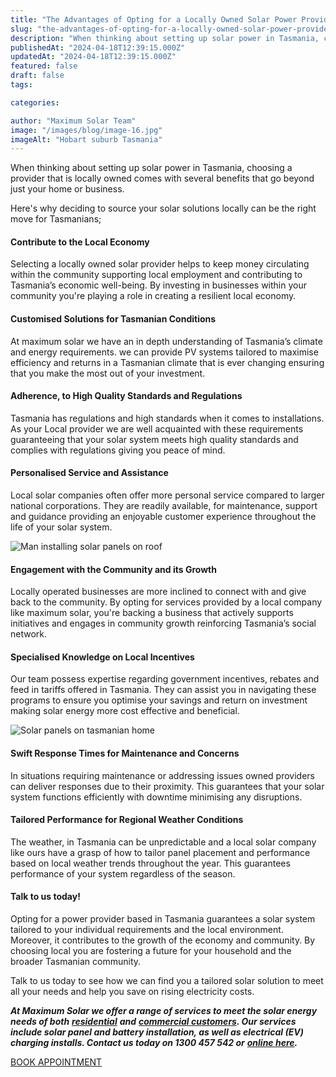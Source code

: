 ```yaml
---
title: "The Advantages of Opting for a Locally Owned Solar Power Provider, in Tasmania"
slug: "the-advantages-of-opting-for-a-locally-owned-solar-power-provider-in-tasmania"
description: "When thinking about setting up solar power in Tasmania, choosing a provider that is locally owned comes with several benefits that go beyond just your home or business."
publishedAt: "2024-04-18T12:39:15.000Z"
updatedAt: "2024-04-18T12:39:15.000Z"
featured: false
draft: false
tags:

categories:

author: "Maximum Solar Team"
image: "/images/blog/image-16.jpg"
imageAlt: "Hobart suburb Tasmania"
---
```


When thinking about setting up solar power in Tasmania, choosing a provider that is locally owned comes with several benefits that go beyond just your home or business.

Here's why deciding to source your solar solutions locally can be the right move for Tasmanians;


#### Contribute to the Local Economy

Selecting a locally owned solar provider helps to keep money circulating within the community supporting local employment and contributing to Tasmania’s economic well-being. By investing in businesses within your community you're playing a role in creating a resilient local economy.

#### Customised Solutions for Tasmanian Conditions

At maximum solar we have an in depth understanding of Tasmania’s climate and energy requirements. we can provide PV systems tailored to maximise efficiency and returns in a Tasmanian climate that is ever changing ensuring that you make the most out of your investment.

#### Adherence, to High Quality Standards and Regulations

Tasmania has regulations and high standards when it comes to installations. As your Local provider we are well acquainted with these requirements guaranteeing that your solar system meets high quality standards and complies with regulations giving you peace of mind.

#### Personalised Service and Assistance

Local solar companies often offer more personal service compared to larger national corporations. They are readily available, for maintenance, support and guidance providing an enjoyable customer experience throughout the life of your solar system.

![Man installing solar panels on roof](/images/blog/image-17.jpg)

#### Engagement with the Community and its Growth

Locally operated businesses are more inclined to connect with and give back to the community. By opting for services provided by a local company like maximum solar, you're backing a business that actively supports initiatives and engages in community growth reinforcing Tasmania’s social network.

#### Specialised Knowledge on Local Incentives

Our team possess expertise regarding government incentives, rebates and feed in tariffs offered in Tasmania. They can assist you in navigating these programs to ensure you optimise your savings and return on investment making solar energy more cost effective and beneficial.

![Solar panels on tasmanian home](/images/blog/image-18.JPG)

#### Swift Response Times for Maintenance and Concerns

In situations requiring maintenance or addressing issues owned providers can deliver responses due to their proximity. This guarantees that your solar system functions efficiently with downtime minimising any disruptions.

#### Tailored Performance for Regional Weather Conditions

The weather, in Tasmania can be unpredictable and a local solar company like ours have a grasp of how to tailor panel placement and performance based on local weather trends throughout the year. This guarantees performance of your system regardless of the season.

#### Talk to us today!

Opting for a power provider based in Tasmania guarantees a solar system tailored to your individual requirements and the local environment. Moreover, it contributes to the growth of the economy and community. By choosing local you are fostering a future for your household and the broader Tasmanian community.

Talk to us today to see how we can find you a tailored solar solution to meet all your needs and help you save on rising electricity costs.

**_At Maximum Solar we offer a range of services to meet the solar energy needs of both_** [**_residential_**](/residential-solar) **_and_** [**_commercial customers_**](/commercial-solar)**_. Our services include solar panel and battery installation, as well as electrical (EV) charging installs. Contact us today on 1300 457 542 or_** [**_online here_**](/contact)**_._**

[BOOK APPOINTMENT](/contact)
